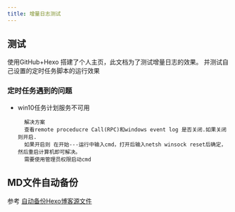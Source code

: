 ```yaml
---
title: 增量日志测试
---
```


## 测试 ##
使用GitHub+Hexo 搭建了个人主页，此文档为了测试增量日志的效果。
并测试自己设置的定时任务脚本的运行效果

### 定时任务遇到的问题 ###

- win10任务计划服务不可用
 
		解决方案
		查看remote proceducre Call(RPC)和windows event log 是否关闭.如果关闭则开启.
		如果开启则 在开始---运行中输入cmd，打开后输入netsh winsock reset后确定，然后重启计算机即可解决。
		需要使用管理员权限启动cmd


## MD文件自动备份 ##

参考 [自动备份Hexo博客源文件](http://zhujiegao.com/2015/12/06/automatic-backup/)